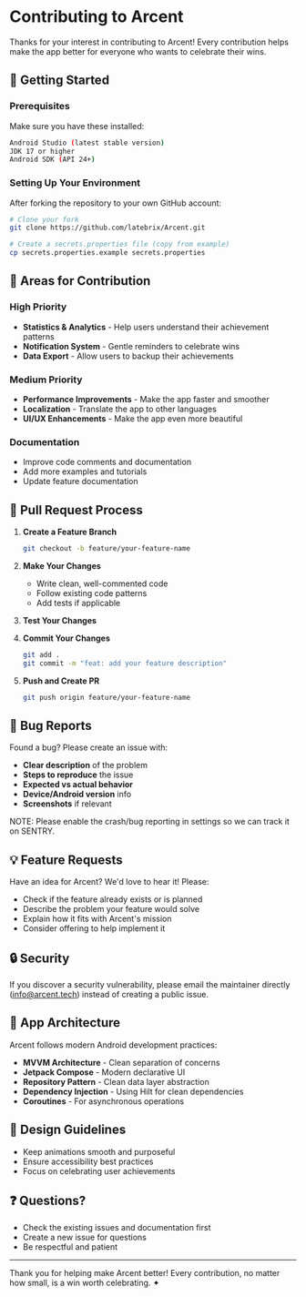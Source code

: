 # Contributing to Arcent

Thanks for your interest in contributing to Arcent! Every contribution helps make the app better for everyone who wants to celebrate their wins.

## 🚀 Getting Started

### Prerequisites

Make sure you have these installed:

```bash
Android Studio (latest stable version)
JDK 17 or higher
Android SDK (API 24+)

```

### Setting Up Your Environment

After forking the repository to your own GitHub account:

```bash
# Clone your fork
git clone https://github.com/latebrix/Arcent.git

# Create a secrets.properties file (copy from example)
cp secrets.properties.example secrets.properties

```


## 🎯 Areas for Contribution

### High Priority
- **Statistics & Analytics** - Help users understand their achievement patterns
- **Notification System** - Gentle reminders to celebrate wins
- **Data Export** - Allow users to backup their achievements

### Medium Priority
- **Performance Improvements** - Make the app faster and smoother
- **Localization** - Translate the app to other languages
- **UI/UX Enhancements** - Make the app even more beautiful

### Documentation
- Improve code comments and documentation
- Add more examples and tutorials
- Update feature documentation

## 📝 Pull Request Process

1. **Create a Feature Branch**
   ```bash
   git checkout -b feature/your-feature-name
   ```

2. **Make Your Changes**
   - Write clean, well-commented code
   - Follow existing code patterns
   - Add tests if applicable

3. **Test Your Changes**

4. **Commit Your Changes**
   ```bash
   git add .
   git commit -m "feat: add your feature description"
   ```

5. **Push and Create PR**
   ```bash
   git push origin feature/your-feature-name
   ```

## 🐛 Bug Reports

Found a bug? Please create an issue with:

- **Clear description** of the problem
- **Steps to reproduce** the issue
- **Expected vs actual behavior**
- **Device/Android version** info
- **Screenshots** if relevant

NOTE: Please enable the crash/bug reporting in settings so we can track it on SENTRY.

## 💡 Feature Requests

Have an idea for Arcent? We'd love to hear it! Please:

- Check if the feature already exists or is planned
- Describe the problem your feature would solve
- Explain how it fits with Arcent's mission
- Consider offering to help implement it

## 🔒 Security

If you discover a security vulnerability, please email the maintainer directly (info@arcent.tech) instead of creating a public issue.

## 📱 App Architecture

Arcent follows modern Android development practices:

- **MVVM Architecture** - Clean separation of concerns
- **Jetpack Compose** - Modern declarative UI
- **Repository Pattern** - Clean data layer abstraction
- **Dependency Injection** - Using Hilt for clean dependencies
- **Coroutines** - For asynchronous operations

## 🎨 Design Guidelines

- Keep animations smooth and purposeful
- Ensure accessibility best practices
- Focus on celebrating user achievements

## ❓ Questions?

- Check the existing issues and documentation first
- Create a new issue for questions
- Be respectful and patient

---

Thank you for helping make Arcent better! Every contribution, no matter how small, is a win worth celebrating. ✦
